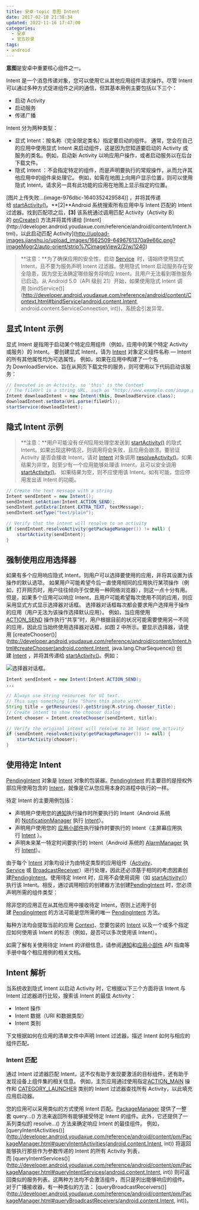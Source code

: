 ```yaml
---
title: 安卓-topic 意图 Intent
date: 2017-02-18 21:38:34
updated: 2022-11-16 17:47:00
categories:
  - 安卓
  - 官方抄录
tags:
- android
---
```


**意图**是安卓中重要核心组件之一。

Intent 是一个消息传递对象，您可以使用它从其他应用组件请求操作。尽管 Intent 可以通过多种方式促进组件之间的通信，但其基本用例主要包括以下三个：

* 启动 Activity
* 启动服务
* 传递广播

Intent 分为两种类型：

* 显式 Intent：按名称（完全限定类名）指定要启动的组件。 通常，您会在自己的应用中使用显式 Intent 来启动组件，这是因为您知道要启动的 Activity 或服务的类名。例如，启动新 Activity 以响应用户操作，或者启动服务以在后台下载文件。
* 隐式 Intent ：不会指定特定的组件，而是声明要执行的常规操作，从而允许其他应用中的组件来处理它。 例如，如需在地图上向用户显示位置，则可以使用隐式 Intent，请求另一具有此功能的应用在地图上显示指定的位置。

[图片上传失败...(image-976dbc-1640352429584)]
，并将其传递给 [startActivity()](http://developer.android.youdaxue.com/reference/android/content/Context.html#startActivity(android.content.Intent))。**[2]**Android 系统搜索所有应用中与 Intent 匹配的 Intent 过滤器。找到匹配项之后，**[3]** 该系统通过调用匹配 Activity（Activity B）的 [onCreate()](http://developer.android.youdaxue.com/reference/android/app/Activity.html#onCreate(android.os.Bundle)) 方法并将其传递给 [Intent](http://developer.android.youdaxue.com/reference/android/content/Intent.html)，以此启动匹配 Activity](http://upload-images.jianshu.io/upload_images/1662509-6496761370a9e66c.png?imageMogr2/auto-orient/strip%7CimageView2/2/w/1240)

> **注意：**为了确保应用的安全性，启动 [Service](http://developer.android.youdaxue.com/reference/android/app/Service.html)
 时，请始终使用显式 Intent，且不要为服务声明 Intent 过滤器。使用隐式 Intent 启动服务存在安全隐患，因为您无法确定哪些服务将响应 Intent，且用户无法看到哪些服务已启动。从 Android 5.0（API 级别 21）开始，如果使用隐式 Intent 调用 [bindService()](http://developer.android.youdaxue.com/reference/android/content/Context.html#bindService(android.content.Intent, android.content.ServiceConnection, int))，系统会引发异常。

## 显式 Intent 示例

显式 Intent 是指用于启动某个特定应用组件（例如，应用中的某个特定 Activity 或服务）的 Intent。 要创建显式 Intent，请为 [Intent](http://developer.android.youdaxue.com/reference/android/content/Intent.html) 对象定义组件名称 — Intent 的所有其他属性均为可选属性。
例如，如果在应用中构建了一个名为 DownloadService、旨在从网页下载文件的服务，则可使用以下代码启动该服务：

```java
// Executed in an Activity, so 'this' is the Context
// The fileUrl is a string URL, such as "http://www.example.com/image.png"
Intent downloadIntent = new Intent(this, DownloadService.class);
downloadIntent.setData(Uri.parse(fileUrl));
startService(downloadIntent);
```

## 隐式 Intent 示例

> **注意：**用户可能没有*任何*应用处理您发送到 [startActivity()](http://developer.android.youdaxue.com/reference/android/content/Context.html#startActivity(android.content.Intent)) 的隐式 Intent。如果出现这种情况，则调用将会失败，且应用会崩溃。要验证 Activity 是否会接收 Intent，请对 [Intent](http://developer.android.youdaxue.com/reference/android/content/Intent.html) 对象调用 [resolveActivity()](http://developer.android.youdaxue.com/reference/android/content/Intent.html#resolveActivity(android.content.pm.PackageManager))。如果结果为非空，则至少有一个应用能够处理该 Intent，且可以安全调用[startActivity()](http://developer.android.youdaxue.com/reference/android/content/Context.html#startActivity(android.content.Intent))。 如果结果为空，则不应使用该 Intent。如有可能，您应停用发出该 Intent 的功能。

```java
// Create the text message with a string
Intent sendIntent = new Intent();
sendIntent.setAction(Intent.ACTION_SEND);
sendIntent.putExtra(Intent.EXTRA_TEXT, textMessage);
sendIntent.setType("text/plain");

// Verify that the intent will resolve to an activity
if (sendIntent.resolveActivity(getPackageManager()) != null) {
    startActivity(sendIntent);
}
```

## 强制使用应用选择器

如果有多个应用响应隐式 Intent，则用户可以选择要使用的应用，并将其设置为该操作的默认选项。 如果用户可能希望今后一直使用相同的应用执行某项操作（例如，打开网页时，用户往往倾向于仅使用一种网络浏览器），则这一点十分有用。
但是，如果多个应用可以响应 Intent，且用户可能希望每次使用不同的应用，则应采用显式方式显示选择器对话框。 选择器对话框每次都会要求用户选择用于操作的应用（用户无法为该操作选择默认应用）。 例如，当应用使用[ACTION_SEND](http://developer.android.youdaxue.com/reference/android/content/Intent.html#ACTION_SEND) 操作执行“共享”时，用户根据目前的状况可能需要使用另一不同的应用，因此应当始终使用选择器对话框，如图 2 中所示。要显示选择器，请使用 [createChooser()](http://developer.android.youdaxue.com/reference/android/content/Intent.html#createChooser(android.content.Intent, java.lang.CharSequence)) 创建 [Intent](http://developer.android.youdaxue.com/reference/android/content/Intent.html)
，并将其传递给 [startActivity()](http://developer.android.youdaxue.com/reference/android/app/Activity.html#startActivity(android.content.Intent))。例如：

![选择器对话框。](http://upload-images.jianshu.io/upload_images/1662509-67e47e9aa4e669c0.png?imageMogr2/auto-orient/strip%7CimageView2/2/w/1240)

```java
Intent sendIntent = new Intent(Intent.ACTION_SEND);
...

// Always use string resources for UI text.
// This says something like "Share this photo with"
String title = getResources().getString(R.string.chooser_title);
// Create intent to show the chooser dialog
Intent chooser = Intent.createChooser(sendIntent, title);

// Verify the original intent will resolve to at least one activity
if (sendIntent.resolveActivity(getPackageManager()) != null) {
    startActivity(chooser);
}
```

## 使用待定 Intent

[PendingIntent](http://developer.android.youdaxue.com/reference/android/app/PendingIntent.html) 对象是 [Intent](http://developer.android.youdaxue.com/reference/android/content/Intent.html) 对象的包装器。[PendingIntent](http://developer.android.youdaxue.com/reference/android/app/PendingIntent.html) 的主要目的是授权外部应用使用包含的 [Intent](http://developer.android.youdaxue.com/reference/android/content/Intent.html)，就像是它从您应用本身的进程中执行的一样。

待定 Intent 的主要用例包括：

* 声明用户使用您的[通知](http://developer.android.youdaxue.com/guide/topics/ui/notifiers/notifications.html)执行操作时所要执行的 Intent（Android 系统的 [NotificationManager](http://developer.android.youdaxue.com/reference/android/app/NotificationManager.html) 执行 [Intent](http://developer.android.youdaxue.com/reference/android/content/Intent.html)）。
* 声明用户使用您的 [应用小部件](http://developer.android.youdaxue.com/guide/topics/appwidgets/index.html)执行操作时要执行的 Intent（主屏幕应用执行 [Intent](http://developer.android.youdaxue.com/reference/android/content/Intent.html)
）。
* 声明未来某一特定时间要执行的 Intent（Android 系统的 [AlarmManager](http://developer.android.youdaxue.com/reference/android/app/AlarmManager.html) 执行 [Intent](http://developer.android.youdaxue.com/reference/android/content/Intent.html)）。

由于每个 [Intent](http://developer.android.youdaxue.com/reference/android/content/Intent.html) 对象均设计为由特定类型的应用组件（[Activity](http://developer.android.youdaxue.com/reference/android/app/Activity.html)、[Service](http://developer.android.youdaxue.com/reference/android/app/Service.html) 或 [BroadcastReceiver](http://developer.android.youdaxue.com/reference/android/content/BroadcastReceiver.html)）进行处理，因此还必须基于相同的考虑因素创建[PendingIntent](http://developer.android.youdaxue.com/reference/android/app/PendingIntent.html)。使用待定 Intent 时，应用不会使用调用（如 [startActivity()](http://developer.android.youdaxue.com/reference/android/content/Context.html#startActivity(android.content.Intent))）执行该 Intent。相反，通过调用相应的创建器方法创建[PendingIntent](http://developer.android.youdaxue.com/reference/android/app/PendingIntent.html) 时，您必须声明所需的组件类型：

除非您的应用正在从其他应用中接收待定 Intent，否则上述用于创建 [PendingIntent](http://developer.android.youdaxue.com/reference/android/app/PendingIntent.html) 的方法可能是您所需的唯一 [PendingIntent](http://developer.android.youdaxue.com/reference/android/app/PendingIntent.html) 方法。

每种方法均会提取当前的应用 [Context](http://developer.android.youdaxue.com/reference/android/content/Context.html)、您要包装的 [Intent](http://developer.android.youdaxue.com/reference/android/content/Intent.html) 以及一个或多个指定应如何使用该 Intent 的标志（例如，是否可以多次使用该 Intent）。

如需了解有关使用待定 Intent 的详细信息，请参阅[通知](http://developer.android.youdaxue.com/guide/topics/ui/notifiers/notifications.html)和[应用小部件](http://developer.android.youdaxue.com/guide/topics/appwidgets/index.html) API 指南等手册中每个相应用例的相关文档。

## Intent 解析

当系统收到隐式 Intent 以启动 Activity 时，它根据以下三个方面将该 Intent 与 Intent 过滤器进行比较，搜索该 Intent 的最佳 Activity：

* Intent 操作
* Intent 数据（URI 和数据类型）
* Intent 类别

下文根据如何在应用的清单文件中声明 Intent 过滤器，描述 Intent 如何与相应的组件匹配。

### Intent 匹配

通过 Intent 过滤器匹配 Intent，这不仅有助于发现要激活的目标组件，还有助于发现设备上组件集的相关信息。 例如，主页应用通过使用指定[ACTION_MAIN](http://developer.android.youdaxue.com/reference/android/content/Intent.html#ACTION_MAIN) 操作和 [CATEGORY_LAUNCHER](http://developer.android.youdaxue.com/reference/android/content/Intent.html#CATEGORY_LAUNCHER) 类别的 Intent 过滤器查找所有 Activity，以此填充应用启动器。

您的应用可以采用类似的方式使用 Intent 匹配。[PackageManager](http://developer.android.youdaxue.com/reference/android/content/pm/PackageManager.html) 提供了一整套 query...() 方法来返回所有能够接受特定 Intent 的组件。此外，它还提供了一系列类似的 resolve...() 方法来确定响应 Intent 的最佳组件。 例如，[queryIntentActivities()](http://developer.android.youdaxue.com/reference/android/content/pm/PackageManager.html#queryIntentActivities(android.content.Intent, int)) 将返回能够执行那些作为参数传递的 Intent 的所有 Activity 列表，而 [queryIntentServices()](http://developer.android.youdaxue.com/reference/android/content/pm/PackageManager.html#queryIntentServices(android.content.Intent, int)) 则可返回类似的服务列表。这两种方法均不会激活组件，而只是列出能够响应的组件。 对于广播接收器，有一种类似的方法： [queryBroadcastReceivers()](http://developer.android.youdaxue.com/reference/android/content/pm/PackageManager.html#queryBroadcastReceivers(android.content.Intent, int))。
